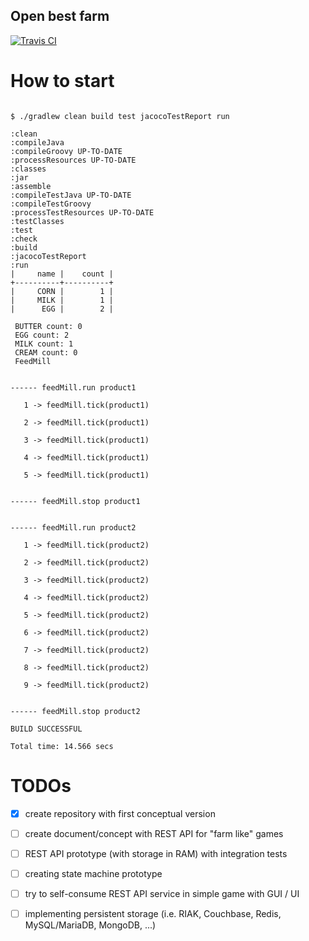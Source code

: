 Open best farm
--------------

[![Travis CI](https://travis-ci.org/bieli/open-best-farm.svg?branch=master)](https://travis-ci.org/bieli/open-best-farm)

How to start
==============

```

$ ./gradlew clean build test jacocoTestReport run

:clean
:compileJava
:compileGroovy UP-TO-DATE
:processResources UP-TO-DATE
:classes
:jar
:assemble
:compileTestJava UP-TO-DATE
:compileTestGroovy
:processTestResources UP-TO-DATE
:testClasses
:test
:check
:build
:jacocoTestReport
:run
|     name |    count |
+----------+----------+
|     CORN |        1 |
|     MILK |        1 |
|      EGG |        2 |

 BUTTER count: 0
 EGG count: 2
 MILK count: 1
 CREAM count: 0
 FeedMill 


------ feedMill.run product1

   1 -> feedMill.tick(product1)

   2 -> feedMill.tick(product1)

   3 -> feedMill.tick(product1)

   4 -> feedMill.tick(product1)

   5 -> feedMill.tick(product1)


------ feedMill.stop product1


------ feedMill.run product2

   1 -> feedMill.tick(product2)

   2 -> feedMill.tick(product2)

   3 -> feedMill.tick(product2)

   4 -> feedMill.tick(product2)

   5 -> feedMill.tick(product2)

   6 -> feedMill.tick(product2)

   7 -> feedMill.tick(product2)

   8 -> feedMill.tick(product2)

   9 -> feedMill.tick(product2)


------ feedMill.stop product2

BUILD SUCCESSFUL

Total time: 14.566 secs

```

TODOs
==============
- [x] create repository with first conceptual version
- [ ] create document/concept with REST API for "farm like" games
- [ ] REST API prototype (with storage in RAM) with integration tests
- [ ] creating state machine prototype
- [ ] try to self-consume REST API service in simple game with GUI / UI
- [ ] implementing persistent storage (i.e. RIAK, Couchbase, Redis, MySQL/MariaDB, MongoDB, ...)
 
